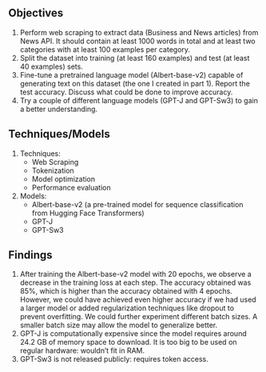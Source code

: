 ## Objectives
1. Perform web scraping to extract data (Business and News articles) from News API. It should contain at least 1000 words in total and at least two categories with at least 100 examples per category.
2. Split the dataset into training (at least 160 examples) and test (at least 40 examples) sets.
3. Fine-tune a pretrained language model (Albert-base-v2) capable of generating text on this dataset (the one I created in part 1). Report the test accuracy. Discuss what could be done to improve accuracy.
4. Try a couple of different language models (GPT-J and GPT-Sw3) to gain a better understanding.

## Techniques/Models
1. Techniques:
   - Web Scraping
   - Tokenization
   - Model optimization
   - Performance evaluation
2. Models:
   - Albert-base-v2 (a pre-trained model for sequence classification from Hugging Face Transformers)
   - GPT-J
   - GPT-Sw3

## Findings
1. After training the Albert-base-v2 model with 20 epochs, we observe a decrease in the training loss at each step. The accuracy obtained was 85%, which is higher than the accuracy obtained with 4 epochs. However, we could have achieved even higher accuracy if we had used a larger model or added regularization techniques like dropout to prevent overfitting. We could further experiment different batch sizes. A smaller batch size may allow the model to generalize better.
2. GPT-J is computationally expensive since the model requires around 24.2 GB of memory space to download. It is too big to be used on regular hardware: wouldn’t fit in RAM.
3. GPT-Sw3 is not released publicly: requires token access.
